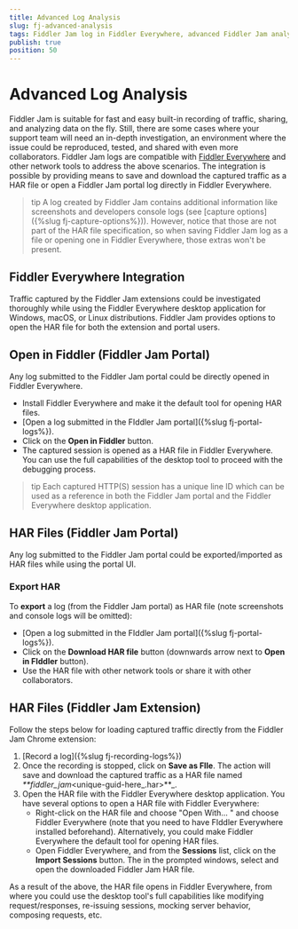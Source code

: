 ```yaml
---
title: Advanced Log Analysis
slug: fj-advanced-analysis
tags: Fiddler Jam log in Fiddler Everywhere, advanced Fiddler Jam analysis, Jam integration with Fiddler Everywhere, Open in Fiddler, Fiddler Jam HAR files, Jam HAR, JAM Everywhere
publish: true
position: 50
---
```


# Advanced Log Analysis

Fiddler Jam is suitable for fast and easy built-in recording of traffic, sharing, and analyzing data on the fly. Still, there are some cases where your support team will need an in-depth investigation, an environment where the issue could be reproduced, tested, and shared with even more collaborators. Fiddler Jam logs are compatible with [Fiddler Everywhere](https://www.telerik.com/download/fiddler-everywhere) and other network tools to address the above scenarios. The integration is possible by providing means to save and download the captured traffic as a HAR file or open a Fiddler Jam portal log directly in Fiddler Everywhere.

>tip A log created by Fiddler Jam contains additional information like screenshots and developers console logs (see [capture options]({%slug fj-capture-options%})). However, notice that those are not part of the HAR file specification, so when saving Fiddler Jam log as a file or opening one in Fiddler Everywhere, those extras won't be present.

## Fiddler Everywhere Integration

Traffic captured by the Fiddler Jam extensions could be investigated thoroughly while using the Fiddler Everywhere desktop application for Windows, macOS, or Linux distributions. Fiddler Jam provides options to open the HAR file for both the extension and portal users.


## Open in Fiddler (Fiddler Jam Portal)

Any log submitted to the Fiddler Jam portal could be directly opened in Fiddler Everywhere.

- Install Fiddler Everywhere and make it the default tool for opening HAR files.
- [Open a log submitted in the FIddler Jam portal]({%slug fj-portal-logs%}).
- Click on the **Open in Fiddler** button.
- The captured session is opened as a HAR file in Fiddler Everywhere. You can use the full capabilities of the desktop tool to proceed with the debugging process.

>tip Each captured HTTP(S) session has a unique line ID which can be used as a reference in both the Fiddler Jam portal and the Fiddler Everywhere desktop application.

## HAR Files (Fiddler Jam Portal)

Any log submitted to the Fiddler Jam portal could be exported/imported as HAR files while using the portal UI.

### Export HAR

To **export** a log (from the Fiddler Jam portal) as HAR file (note screenshots and console logs will be omitted):

- [Open a log submitted in the FIddler Jam portal]({%slug fj-portal-logs%}).
- Click on the **Download HAR file** button (downwards arrow next to **Open in FIddler** button).
- Use the HAR file with other network tools or share it with other collaborators.

## HAR Files (Fiddler Jam Extension)

Follow the steps below for loading captured traffic directly from the Fiddler Jam Chrome extension:

1. [Record a log]({%slug fj-recording-logs%})
2.  Once the recording is stopped, click on **Save as FIle**. The action will save and download the captured traffic as a HAR file named _**fiddler_jam_<unique-guid-here_<captured-url-here>.har>**_.
3. Open the HAR file with the Fiddler Everywhere desktop application. You have several options to open a HAR file with Fiddler Everywhere: 
    - Right-click on the HAR file and choose "Open With... " and choose Fiddler Everywhere (note that you need to have FIddler Everywhere installed beforehand). Alternatively, you could make Fiddler Everywhere the default tool for opening HAR files.
    - Open Fiddler Everywhere, and from the **Sessions** list, click on the  **Import Sessions** button. The in the prompted windows, select and open the downloaded Fiddler Jam HAR file.

As a result of the above, the HAR file opens in Fiddler Everywhere, from where you could use the desktop tool's full capabilities like modifying request/responses, re-issuing sessions, mocking server behavior, composing requests, etc.